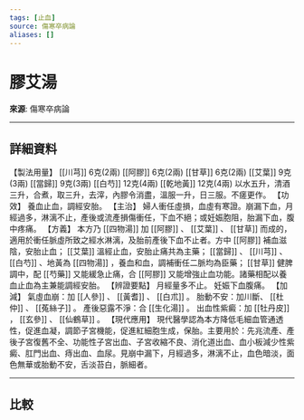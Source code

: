 ```yaml
---
tags: [止血]
source: 傷寒卒病論
aliases: []
---
```


# 膠艾湯

**來源**: 傷寒卒病論  

---

## 詳細資料
【製法用量】 [[川芎]] 6克(2兩) [[阿膠]] 6克(2兩) [[甘草]] 6克(2兩) [[艾葉]] 9克(3兩) [[當歸]] 9克(3兩) [[白芍]] 12克(4兩) [[乾地黃]] 12克(4兩)
以水五升，清酒三升，合煮，取三升，去滓，內膠令消盡，溫服一升，日三服。不瘥更作。
【功效】
養血止血，調經安胎。
【主治】
婦人衝任虛損，血虛有寒證。崩漏下血，月經過多，淋漓不止，產後或流產損傷衝任，下血不絕；或妊娠胞阻，胎漏下血，腹中疼痛。
【方義】
本方乃 [[四物湯]] 加 [[阿膠]] 、 [[艾葉]] 、 [[甘草]] 而成的，適用於衝任脈虛所致之經水淋漓，及胎前產後下血不止者。方中 [[阿膠]] 補血滋陰，安胎止血； [[艾葉]] 溫經止血，安胎止痛共為主藥； [[當歸]] 、 [[川芎]] 、 [[白芍]] 、地黃為 [[四物湯]] ，養血和血，調補衝任二脈均為臣藥； [[甘草]] 健脾調中，配 [[芍藥]] 又能緩急止痛，合 [[阿膠]] 又能增強止血功能。諸藥相配以養血止血為主兼能調經安胎。
【辨證要點】
月經量多不止。
妊娠下血腹痛。
【加減】
氣虛血崩：加 [[人參]] 、 [[黃耆]] 、 [[白朮]] 。
胎動不安：加川斷、 [[杜仲]] 、 [[菟絲子]] 。
產後惡露不淨：合 [[生化湯]] 。
出血性紫癜：加 [[牡丹皮]] ， [[玄參]] 、 [[仙鶴草]] 。
【現代應用】
現代醫學認為本方降低毛細血管通透性，促進血凝，調節子宮機能，促進紅細胞生成，保胎。主要用於：先兆流產、產後子宮復舊不全、功能性子宮出血、子宮收縮不良、消化道出血、血小板減少性紫癜、肛門出血、痔出血、血尿。見崩中漏下，月經過多，淋漓不止，血色暗淡，面色無華或胎動不安，舌淡苔白，脈細者。

---

## 比較
